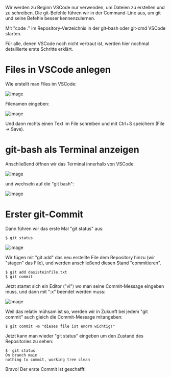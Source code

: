 Wir werden zu Beginn VSCode nur verwenden, um Dateien zu erstellen und zu schreiben. Die git-Befehle führen wir in der Command-Line aus, um git und seine Befehle besser kennenzulernen.

Mit "code ." im Repository-Verzeichnis in der git-bash oder git-cmd VSCode starten.

Für alle, denen VSCode noch nicht vertraut ist, werden hier nochmal detaillierte erste Schritte erklärt.

# Files in VSCode anlegen

Wie erstellt man Files im VSCode:

![image](https://github.com/suxess-it/git-gitlab-gitops-schulung/assets/11465610/19ca6893-eac6-4ca6-81d7-554a815a9875)

Filenamen eingeben:

![image](https://github.com/suxess-it/git-gitlab-gitops-schulung/assets/11465610/92f0eac9-e2bd-4384-a697-bd6680769404)

Und dann rechts einen Text im File schreiben und mit Ctrl+S speichern (File → Save).

# git-bash als Terminal anzeigen

Anschließend öffnen wir das Terminal innerhalb von VSCode:

![image](https://github.com/suxess-it/git-gitlab-gitops-schulung/assets/11465610/b378f5c2-a47a-4564-88fe-da533dc5734b)

und wechseln auf die "git bash":

![image](https://github.com/suxess-it/git-gitlab-gitops-schulung/assets/11465610/8decb013-6b39-401a-aa74-2ba7c01b655d)

# Erster git-Commit 

Dann führen wir das erste Mal "git status" aus:

```
$ git status
```

![image](https://github.com/suxess-it/git-gitlab-gitops-schulung/assets/11465610/a55caf16-23ea-4283-a910-3aef16bdabe8)

Wir fügen mit "git add" das neu erstellte File dem Repository hinzu (wir "stagen" das File), und werden anschließend diesen Stand "commitieren".

```
$ git add dasisteinfile.txt
$ git commit
```

Jetzt startet sich ein Editor ("vi") wo man seine Commit-Message eingeben muss, und dann mit ":x" beendet werden muss:

![image](https://github.com/suxess-it/git-gitlab-gitops-schulung/assets/11465610/29f76202-64f9-477d-b9cb-ebff5a16357c)

Weil das relativ mühsam ist so, werden wir in Zukunft bei jedem "git commit" auch gleich die Commit-Message mitangeben:

```
$ git commit -m "dieses file ist enorm wichtig!"
```

Jetzt kann man wieder "git status" eingeben um den Zustand des Repositories zu sehen:

```
$  git status
On branch main
nothing to commit, working tree clean
```

Bravo! Der erste Commit ist geschafft!
